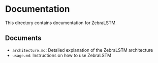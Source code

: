 # Documentation

This directory contains documentation for ZebraLSTM.

## Documents
- `architecture.md`: Detailed explanation of the ZebraLSTM architecture
- `usage.md`: Instructions on how to use ZebraLSTM
